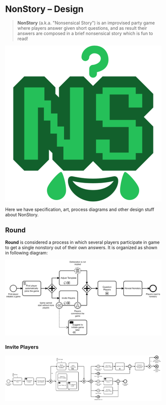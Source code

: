 # NonStory – Design

> **NonStory** (a.k.a. "Nonsensical Story") is an improvised party game where players answer given short questions, and as result their answers are composed in a brief nonsensical story which is fun to read!

![NonStory](./Art/NonStory.png)

Here we have specification, art, process diagrams and other design stuff about NonStory.

## Round

**Round** is considered a process in which several players participate in game to get a single nonstory out of their own answers. It is organized as shown in following diagram:

![Round](./Processes/Round.png)

### Invite Players

![Invite Players](./Processes/Invite%20Players.png)
